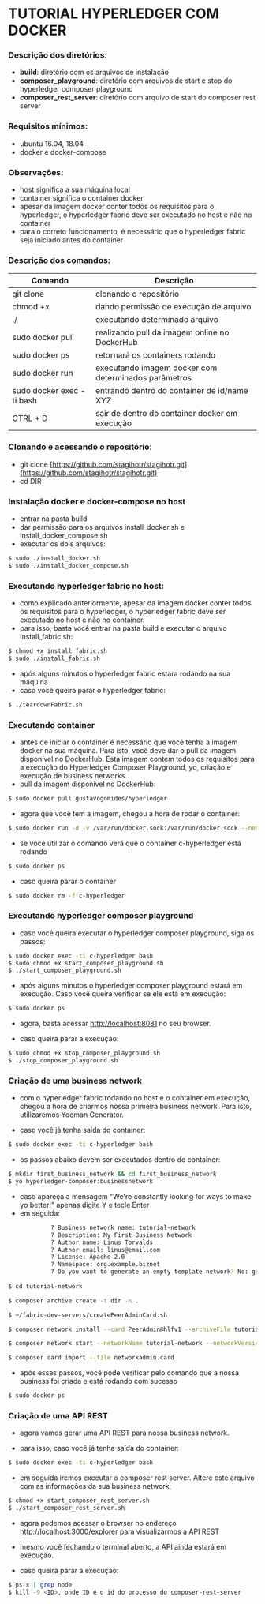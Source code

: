# TUTORIAL HYPERLEDGER COM DOCKER


### Descrição dos diretórios:
* **build**: diretório com os arquivos de instalação
* **composer_playground**: diretório com arquivos de start e stop do hyperledger composer playground
* **composer_rest_server**: diretório com arquivo de start do composer rest server

### Requisitos mínimos:
* ubuntu 16.04, 18.04
* docker e docker-compose


### Observações:
* host significa a sua máquina local
* container significa o container docker
* apesar da imagem docker conter todos os requisitos para o hyperledger, o hyperledger fabric deve ser executado no host e não no container
* para o correto funcionamento, é necessário que o hyperledger fabric seja iniciado antes do container

### Descrição dos comandos:
| Comando | Descrição |
| ------ | ------ |
| git clone <link> | clonando o repositório |
| chmod +x <file> | dando permissão de execução de arquivo |
| ./<file> | executando determinado arquivo |
| sudo docker pull <imagem> | realizando pull da imagem online no DockerHub |
| sudo docker ps | retornará os containers rodando |
| sudo docker run <params> <imagem> | executando imagem docker com determinados parâmetros |
| sudo docker exec -ti <XYZ> bash | entrando dentro do container de id/name XYZ |
| CTRL + D | sair de dentro do container docker em execução |

### Clonando e acessando o repositório:
* git clone  [https://github.com/stagihotr/stagihotr.git](https://github.com/stagihotr/stagihotr.git)
* cd DIR

### Instalação docker e docker-compose no host
* entrar na pasta build
* dar permissão para os arquivos install_docker.sh e install_docker_compose.sh
* executar os dois arquivos:
```sh
$ sudo ./install_docker.sh
$ sudo ./install_docker_compose.sh
```

### Executando hyperledger fabric no host:
* como explicado anteriormente, apesar da imagem docker conter todos os requisitos para o hyperledger, o hyperledger fabric deve ser executado no host e não no container.
* para isso, basta você entrar na pasta build e executar o arquivo install_fabric.sh:
```sh
$ chmod +x install_fabric.sh
$ sudo ./install_fabric.sh
```
* após alguns minutos o hyperledger fabric estara rodando na sua máquina
* caso você queira parar o hyperledger fabric:
```sh
$ ./teardownFabric.sh
```

### Executando container
* antes de iniciar o container é necessário que você tenha a imagem docker na sua máquina. Para isto, você deve dar o pull da imagem disponível no DockerHub. Esta imagem contem todos os requisitos para a execução do Hyperledger Composer Playground, yo, criação e execução de business networks.
* pull da imagem disponível no DockerHub:
```sh
$ sudo docker pull gustavogomides/hyperledger
```
* agora que você tem a imagem, chegou a hora de rodar o container:
```sh
$ sudo docker run -d -v /var/run/docker.sock:/var/run/docker.sock --network=host --name c-hyperledger gustavogomides/hyperledger
```
* se você utilizar o comando verá que o container c-hyperledger está rodando
```sh
$ sudo docker ps
```
* caso queira parar o container
```sh
$ sudo docker rm -f c-hyperledger
```

### Executando hyperledger composer playground
* caso você queira executar o hyperledger composer playground, siga os passos:
```sh
$ sudo docker exec -ti c-hyperledger bash
$ sudo chmod +x start_composer_playground.sh
$ ./start_composer_playground.sh
```
* após alguns minutos o hyperledger composer playground estará em execução. Caso você queira verificar se ele está em execução:
```sh
$ sudo docker ps
```
* agora, basta acessar [http://localhost:8081](http://localhost:8081) no seu browser.

* caso queira parar a execução:
```sh
$ sudo chmod +x stop_composer_playground.sh
$ ./stop_composer_playground.sh
```

### Criação de uma business network
* com o hyperledger fabric rodando no host e o container em execução, chegou a hora de criarmos nossa primeira business network. Para isto, utilizaremos Yeoman Generator.

* caso você já tenha saída do container:
```sh
$ sudo docker exec -ti c-hyperledger bash
```
* os passos abaixo devem ser executados dentro do container:
```sh
$ mkdir first_business_network && cd first_business_network
$ yo hyperledger-composer:businessnetwork
```
* caso apareça a mensagem "We're constantly looking for ways to make yo better!" apenas digite Y e tecle Enter
* em seguida:
```sh
			? Business network name: tutorial-network
			? Description: My First Business Network
			? Author name: Linus Torvalds
			? Author email: linus@email.com
			? License: Apache-2.0
			? Namespace: org.example.biznet
			? Do you want to generate an empty template network? No: generate a populated sample network
	
$ cd tutorial-network

$ composer archive create -t dir -n .

$ ~/fabric-dev-servers/createPeerAdminCard.sh

$ composer network install --card PeerAdmin@hlfv1 --archiveFile tutorial-network@0.0.1.bna

$ composer network start --networkName tutorial-network --networkVersion 0.0.1 --networkAdmin admin --networkAdminEnrollSecret adminpw --card PeerAdmin@hlfv1 --file networkadmin.card

$ composer card import --file networkadmin.card
```
* após esses passos, você pode verificar pelo comando que a nossa business foi criada e está rodando com sucesso
```sh
$ sudo docker ps
```

### Criação de uma API REST
	
* agora vamos gerar uma API REST para nossa business network. 

* para isso, caso você já tenha saída do container:
```sh
$ sudo docker exec -ti c-hyperledger bash
```	
* em seguida iremos executar o composer rest server. Altere este arquivo com as informações da sua business network:
```sh
$ chmod +x start_composer_rest_server.sh
$ ./start_composer_rest_server.sh
```
* agora podemos acessar o browser no endereço [http://localhost:3000/explorer](http://localhost:3000/explorer) para visualizarmos a API REST

* mesmo você fechando o terminal aberto, a API ainda estará em execução.

* caso queira parar a execução:
```sh
$ ps x | grep node
$ kill -9 <ID>, onde ID é o id do processo do composer-rest-server
```